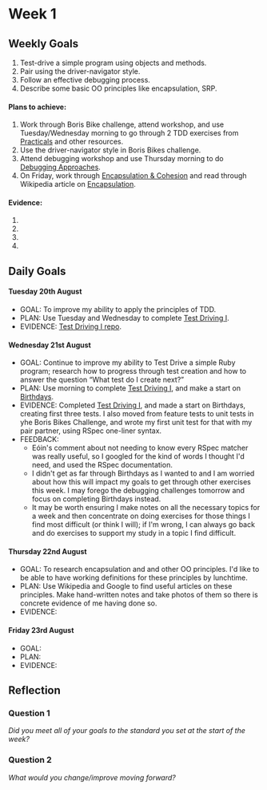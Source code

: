 # Week 1

## Weekly Goals
1. Test-drive a simple program using objects and methods.<br/>
2. Pair using the driver-navigator style.<br/> 
3. Follow an effective debugging process.<br/> 
4. Describe some basic OO principles like encapsulation, SRP. 

#### Plans to achieve:
1. Work through Boris Bike challenge, attend workshop, and use Tuesday/Wednesday morning to go through 2 TDD exercises from [Practicals](https://github.com/makersacademy/skills-workshops/tree/master/practicals) and other resources.<br/>
2. Use the driver-navigator style in Boris Bikes challenge.<br/>
3. Attend debugging workshop and use Thursday morning to do [Debugging Approaches](https://github.com/makersacademy/skills-workshops/blob/master/practicals/debugging/debugging_approaches.md).<br/>
4. On Friday, work through [Encapsulation & Cohesion](https://github.com/makersacademy/skills-workshops/blob/master/practicals/object_oriented_design/encapsulation.md) and read through Wikipedia article on [Encapsulation](https://en.wikipedia.org/wiki/Encapsulation_%28computer_programming%29).

#### Evidence:
1. 
2. 
3.
4.


## Daily Goals

#### Tuesday 20th August
- GOAL: To improve my ability to apply the principles of TDD.
- PLAN: Use Tuesday and Wednesday to complete [Test Driving I](https://github.com/makersacademy/skills-workshops/blob/master/practicals/test_driving.md).
- EVIDENCE: [Test Driving I repo](https://github.com/NikitaDouglas/test_driving_1).

#### Wednesday 21st August
- GOAL: Continue to improve my ability to Test Drive a simple Ruby program; research how to progress through test creation and how to answer the question “What test do I create next?”
- PLAN: Use morning to complete [Test Driving I](https://github.com/makersacademy/skills-workshops/blob/master/practicals/test_driving.md), and make a start on [Birthdays](https://github.com/makersacademy/birthdays).
- EVIDENCE: Completed [Test Driving I](https://github.com/NikitaDouglas/test_driving_1), and made a start on Birthdays, creating first three tests. I also moved from feature tests to unit tests in yhe Boris Bikes Challenge, and wrote my first unit test for that with my pair partner, using RSpec one-liner syntax. 
- FEEDBACK: 
  - Eóin's comment about not needing to know every RSpec matcher was really useful, so I googled for the kind of words I thought I'd need, and used the RSpec documentation.
  - I didn't get as far through Birthdays as I wanted to and I am worried about how this will impact my goals to get through other exercises this week. I may forego the debugging challenges tomorrow and focus on completing Birthdays instead.
  - It may be worth ensuring I make notes on all the necessary topics for a week and then concentrate on doing exercises for those things I find most difficult (or think I will); if I'm wrong, I can always go back and do exercises to support my study in a topic I find difficult. 
  
#### Thursday 22nd August
- GOAL: To research encapsulation and and other OO principles. I'd like to be able to have working definitions for these principles by lunchtime.  
- PLAN: Use Wikipedia and Google to find useful articles on these principles. Make hand-written notes and take photos of them so there is concrete evidence of me having done so. 
- EVIDENCE:

#### Friday 23rd August
- GOAL:
- PLAN:
- EVIDENCE:
  
## Reflection


### Question 1

*Did you meet all of your goals to the standard you set at the start of the week?*


### Question 2

*What would you change/improve moving forward?*



